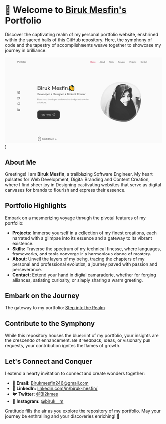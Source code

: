 # 🌟 **Welcome to [Biruk Mesfin's](https://cypghost-github-io.vercel.app/) Portfolio**

Discover the captivating realm of my personal portfolio website, enshrined within the sacred halls of this GitHub repository. Here, the symphony of code and the tapestry of accomplishments weave together to showcase my journey in brilliance.

![Portfolio Screenshot](https://github.com/cypghost/cypghost.github.io/blob/main/Portfolio%20Screenshot.PNG))

## **About Me**

Greetings! I am **Biruk Mesfin**, a trailblazing Software Engineer. My heart pulsates for Web Development, Digital Branding and Content Creation, where I find sheer joy in Designing captivating websites that serve as digital canvases for brands to flourish and express their essence.

## **Portfolio Highlights**

Embark on a mesmerizing voyage through the pivotal features of my portfolio:

- **Projects:** Immerse yourself in a collection of my finest creations, each narrated with a glimpse into its essence and a gateway to its vibrant existence.
- **Skills:** Traverse the spectrum of my technical finesse, where languages, frameworks, and tools converge in a harmonious dance of mastery.
- **About:** Unveil the layers of my being, tracing the chapters of my personal and professional evolution, a journey paved with passion and perseverance.
- **Contact:** Extend your hand in digital camaraderie, whether for forging alliances, satiating curiosity, or simply sharing a warm greeting.

## **Embark on the Journey**

The gateway to my portfolio: [Step into the Realm](https://cypghost-github-io.vercel.app/)

## **Contribute to the Symphony**

While this repository houses the blueprint of my portfolio, your insights are the crescendo of enhancement. Be it feedback, ideas, or visionary pull requests, your contribution ignites the flames of growth.

## **Let's Connect and Conquer**

I extend a hearty invitation to connect and create wonders together:

- 📧 **Email:** [Birukmesfin246@gmail.com](mailto:birukmesfin246@gmail.com)
- 💼 **LinkedIn:** [linkedin.com/in/biruk-mesfin/](https://www.linkedin.com/in/biruk-mesfin/)
- 🐦 **Twitter:** [@Bi2kmes](https://twitter.com/Bi2kmes)
- 📸 **Instagram:** [@biruk__m](https://instagram.com/biruk__m)

Gratitude fills the air as you explore the repository of my portfolio. May your journey be enthralling and your discoveries enriching! 🚀

